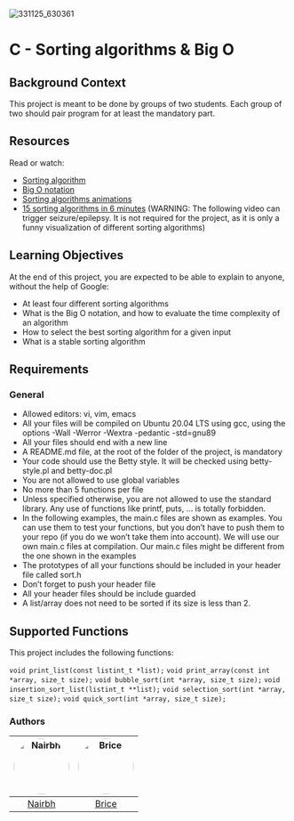 ![331125_630361](https://user-images.githubusercontent.com/124582867/229380110-7673c718-e712-4ac6-aa56-c816d5535188.png)

# C - Sorting algorithms & Big O

## Background Context
This project is meant to be done by groups of two students. Each group of two should pair program for at least the mandatory part.

## Resources
Read or watch:
- [Sorting algorithm](https://en.wikipedia.org/wiki/Sorting_algorithm)
- [Big O notation](https://en.wikipedia.org/wiki/Big_O_notation)
- [Sorting algorithms animations](https://www.toptal.com/developers/sorting-algorithms)
- [15 sorting algorithms in 6 minutes](https://www.youtube.com/watch?v=kPRA0W1kECg) (WARNING: The following video can trigger seizure/epilepsy. It is not required for the project, as it is only a funny visualization of different sorting algorithms)

## Learning Objectives
At the end of this project, you are expected to be able to explain to anyone, without the help of Google:
- At least four different sorting algorithms
- What is the Big O notation, and how to evaluate the time complexity of an algorithm
- How to select the best sorting algorithm for a given input
- What is a stable sorting algorithm

## Requirements
### General
- Allowed editors: vi, vim, emacs
- All your files will be compiled on Ubuntu 20.04 LTS using gcc, using the options -Wall -Werror -Wextra -pedantic -std=gnu89
- All your files should end with a new line
- A README.md file, at the root of the folder of the project, is mandatory
- Your code should use the Betty style. It will be checked using betty-style.pl and betty-doc.pl
- You are not allowed to use global variables
- No more than 5 functions per file
- Unless specified otherwise, you are not allowed to use the standard library. Any use of functions like printf, puts, … is totally forbidden.
- In the following examples, the main.c files are shown as examples. You can use them to test your functions, but you don’t have to push them to your repo (if you do we won’t take them into account). We will use our own main.c files at compilation. Our main.c files might be different from the one shown in the examples
- The prototypes of all your functions should be included in your header file called sort.h
- Don’t forget to push your header file
- All your header files should be include guarded
- A list/array does not need to be sorted if its size is less than 2.

## Supported Functions

This project includes the following functions:

`void print_list(const listint_t *list);`
`void print_array(const int *array, size_t size);`
`void bubble_sort(int *array, size_t size);`
`void insertion_sort_list(listint_t **list);`
`void selection_sort(int *array, size_t size);`
`void quick_sort(int *array, size_t size);`



### Authors
<a href="https://github.com/nairbh"><img src="https://zupimages.net/up/23/21/rskr.jpeg" alt="Nairbh" width="100" height="100" style="border-radius: 50%;"></a> | <a href="https://github.com/bricorne"><img src="https://zupimages.net/up/23/21/bo4t.jpeg" alt="Brice" width="100" height="100" style="border-radius: 50%;"></a>
:---:|:---:
[Nairbh](https://github.com/nairbh) | [Brice](https://github.com/bricorne)
